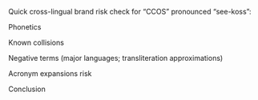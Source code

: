 Quick cross-lingual brand risk check for “CCOS” pronounced “see-koss”:

Phonetics


Known collisions


Negative terms (major languages; transliteration approximations)


Acronym expansions risk


Conclusion


